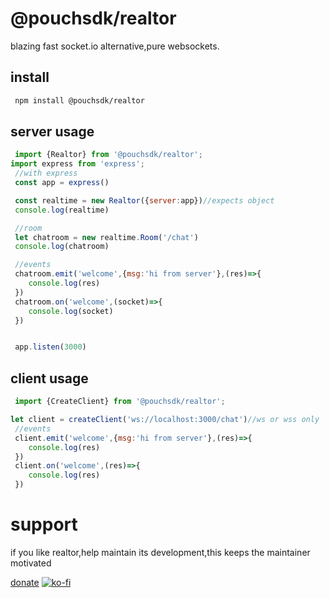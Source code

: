 # @pouchsdk/realtor
blazing fast socket.io alternative,pure websockets.
## install
```bash
 npm install @pouchsdk/realtor
```

## server usage

```js
 import {Realtor} from '@pouchsdk/realtor';
import express from 'express';
 //with express
 const app = express()

 const realtime = new Realtor({server:app})//expects object
 console.log(realtime)

 //room
 let chatroom = new realtime.Room('/chat')
 console.log(chatroom)

 //events
 chatroom.emit('welcome',{msg:'hi from server'},(res)=>{
    console.log(res)
 })
 chatroom.on('welcome',(socket)=>{
    console.log(socket)
 })


 app.listen(3000)

```

## client usage

```js
 import {CreateClient} from '@pouchsdk/realtor';

let client = createClient('ws://localhost:3000/chat')//ws or wss only
 //events
 client.emit('welcome',{msg:'hi from server'},(res)=>{
    console.log(res)
 })
 client.on('welcome',(res)=>{
    console.log(res)
 })

```

# support
 if you like realtor,help maintain its development,this keeps the maintainer motivated
 
[donate](https://ko-fi.com/pouchlabs)
[![ko-fi](https://ko-fi.com/img/githubbutton_sm.svg)](https://ko-fi.com/H2H3XBF9G) 
